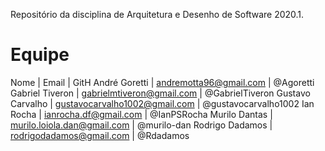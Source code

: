   Repositório da disciplina de Arquitetura e Desenho de Software 2020.1.

# Equipe

Nome |	Email |	GitH
André Goretti |	andremotta96@gmail.com |	@Agoretti
Gabriel Tiveron |	gabrielmtiveron@gmail.com |	@GabrielTiveron
Gustavo Carvalho |	gustavocarvalho1002@gmail.com |	@gustavocarvalho1002
Ian Rocha |	ianrocha.df@gmail.com |	@IanPSRocha
Murilo Dantas |	murilo.loiola.dan@gmail.com |	@murilo-dan
Rodrigo Dadamos |	rodrigodadamos@gmail.com |	@Rdadamos
